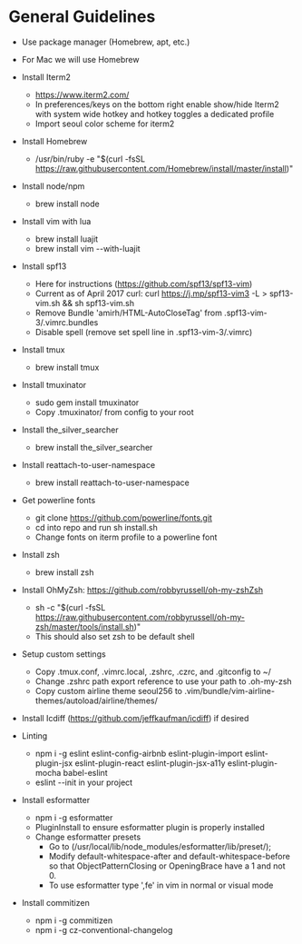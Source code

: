 # General Guidelines
- Use package manager (Homebrew, apt, etc.)
- For Mac we will use Homebrew

- Install Iterm2
  - https://www.iterm2.com/
  - In preferences/keys on the bottom right enable show/hide Iterm2 with system wide hotkey and hotkey toggles a dedicated profile
  - Import seoul color scheme for iterm2
- Install Homebrew
  - /usr/bin/ruby -e "$(curl -fsSL https://raw.githubusercontent.com/Homebrew/install/master/install)"
- Install node/npm
  - brew install node
- Install vim with lua
  - brew install luajit
  - brew install vim --with-luajit
- Install spf13
  - Here for instructions (https://github.com/spf13/spf13-vim)
  - Current as of April 2017 curl: curl https://j.mp/spf13-vim3 -L > spf13-vim.sh && sh spf13-vim.sh
  - Remove Bundle 'amirh/HTML-AutoCloseTag' from .spf13-vim-3/.vimrc.bundles
  - Disable spell (remove set spell line in .spf13-vim-3/.vimrc)
- Install tmux
  - brew install tmux
- Install tmuxinator
  - sudo gem install tmuxinator
  - Copy .tmuxinator/ from config to your root
- Install the_silver_searcher
  - brew install the_silver_searcher
- Install reattach-to-user-namespace
  - brew install reattach-to-user-namespace
- Get powerline fonts
  - git clone https://github.com/powerline/fonts.git
  - cd into repo and run sh install.sh
  - Change fonts on iterm profile to a powerline font
- Install zsh
  - brew install zsh
- Install OhMyZsh: https://github.com/robbyrussell/oh-my-zshZsh
  - sh -c "$(curl -fsSL https://raw.githubusercontent.com/robbyrussell/oh-my-zsh/master/tools/install.sh)"
  - This should also set zsh to be default shell
- Setup custom settings
  - Copy .tmux.conf, .vimrc.local, .zshrc, .czrc, and .gitconfig to ~/
  - Change .zshrc path export reference to use your path to .oh-my-zsh
  - Copy custom airline theme seoul256 to .vim/bundle/vim-airline-themes/autoload/airline/themes/
- Install Icdiff (https://github.com/jeffkaufman/icdiff) if desired
- Linting
  - npm i -g eslint eslint-config-airbnb eslint-plugin-import eslint-plugin-jsx eslint-plugin-react eslint-plugin-jsx-a11y eslint-plugin-mocha babel-eslint
  - eslint --init in your project
- Install esformatter
  - npm i -g esformatter
  - PluginInstall to ensure esformatter plugin is properly installed
  - Change esformatter presets
    - Go to (/usr/local/lib/node_modules/esformatter/lib/preset/);
    - Modify default-whitespace-after and default-whitespace-before so that
      ObjectPatternClosing or OpeningBrace have a 1 and not 0.
    - To use esformatter type ',fe' in vim in normal or visual mode
- Install commitizen
  - npm i -g commitizen
  - npm i -g cz-conventional-changelog
